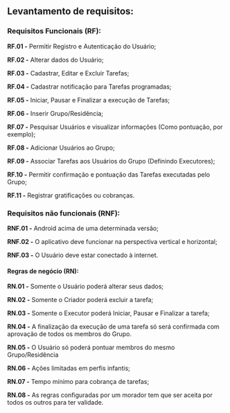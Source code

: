 ## Levantamento de requisitos: ##
### Requisitos Funcionais (RF): ###

**RF.01 -** Permitir Registro e Autenticação do Usuário;

**RF.02 -** Alterar dados do Usuário;

**RF.03 -** Cadastrar, Editar e Excluir Tarefas;

**RF.04 -** Cadastrar notificação para Tarefas programadas;

**RF.05 -** Iniciar, Pausar e Finalizar a execução de Tarefas;

**RF.06 -** Inserir Grupo/Residência;

**RF.07 -** Pesquisar Usuários e visualizar informações (Como pontuação, por exemplo);

**RF.08 -** Adicionar Usuários ao Grupo;

**RF.09 -** Associar Tarefas aos Usuários do Grupo (Definindo Executores);

**RF.10 -** Permitir confirmação e pontuação das Tarefas executadas pelo Grupo;

**RF.11 -** Registrar gratificações ou cobranças.

### Requisitos não funcionais (RNF): ###

**RNF.01 -** Android acima de uma determinada versão;

**RNF.02 -** O aplicativo deve funcionar na perspectiva vertical e horizontal;

**RNF.03 -** O Usuário deve estar conectado à internet.

#### Regras de negócio (RN): ####

**RN.01 -** Somente o Usuário poderá alterar seus dados;

**RN.02 -** Somente o Criador poderá excluir a tarefa;

**RN.03 -** Somente o Executor poderá Iniciar, Pausar e Finalizar a tarefa;

**RN.04 -** A finalização da execução de uma tarefa só será confirmada com aprovação de todos os membros do Grupo.

**RN.05 -** O Usuário só poderá pontuar membros do mesmo Grupo/Residência

**RN.06 -** Ações limitadas em perfis infantis;

**RN.07 -** Tempo mínimo para cobrança de tarefas;

**RN.08 -** As regras configuradas por um morador tem que ser aceita por todos os outros para ter validade.
